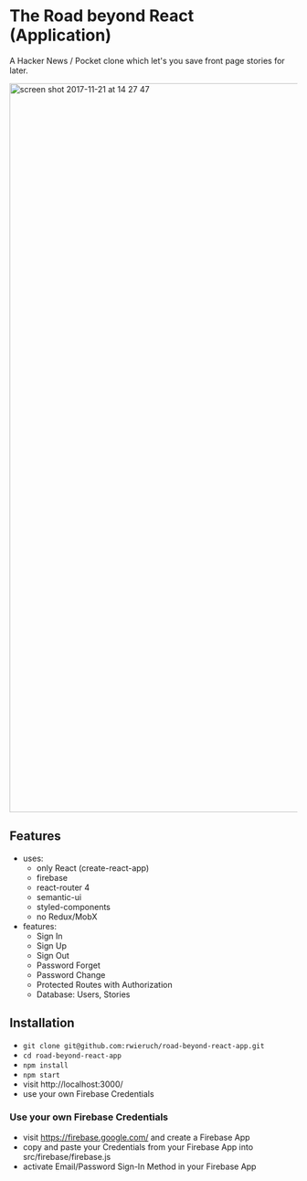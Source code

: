 # The Road beyond React (Application)

A Hacker News / Pocket clone which let's you save front page stories for later.

<img width="1275" alt="screen shot 2017-11-21 at 14 27 47" src="https://user-images.githubusercontent.com/2479967/33057954-366aa5b6-cec8-11e7-8b32-2658928ee5b8.png">

## Features

* uses:
  * only React (create-react-app)
  * firebase
  * react-router 4
  * semantic-ui
  * styled-components
  * no Redux/MobX
* features:
  * Sign In
  * Sign Up
  * Sign Out
  * Password Forget
  * Password Change
  * Protected Routes with Authorization
  * Database: Users, Stories

## Installation

* `git clone git@github.com:rwieruch/road-beyond-react-app.git`
* `cd road-beyond-react-app`
* `npm install`
* `npm start`
* visit http://localhost:3000/
* use your own Firebase Credentials

### Use your own Firebase Credentials

* visit https://firebase.google.com/ and create a Firebase App
* copy and paste your Credentials from your Firebase App into src/firebase/firebase.js
* activate Email/Password Sign-In Method in your Firebase App
